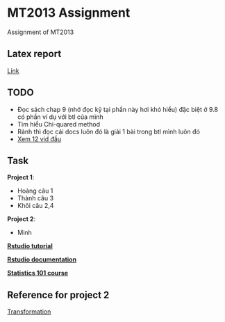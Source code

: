 # MT2013 Assignment

Assignment of MT2013

## Latex report

[Link](https://www.overleaf.com/1928477183hdqsbktcydxc)

## TODO

* Đọc sách chap 9 (nhớ đọc kỹ tại phần này hơi khó hiểu) đặc biệt ở 9.8 có phần ví dụ với btl của mình
* Tìm hiểu Chi-quared method
* Rảnh thì đọc cái docs luôn đó là giải 1 bài trong btl mình luôn đó
* [Xem 12 vid đầu](https://www.youtube.com/playlist?list=PLblh5JKOoLUK0FLuzwntyYI10UQFUhsY9)

## Task
**Project 1**:
- Hoàng câu 1
- Thành câu 3
- Khôi câu 2,4


**Project 2**:
- Minh

**[Rstudio tutorial](https://www.youtube.com/watch?v=_V8eKsto3Ug)**

**[Rstudio documentation](https://www.rdocumentation.org/)**

**[Statistics 101 course](https://www.youtube.com/c/BrandonFoltz/playlists?view=50&sort=dd&shelf_id=3)**


## Reference for project 2
[Transformation](https://trinachi.github.io/data-design-builds/ch11.html)
